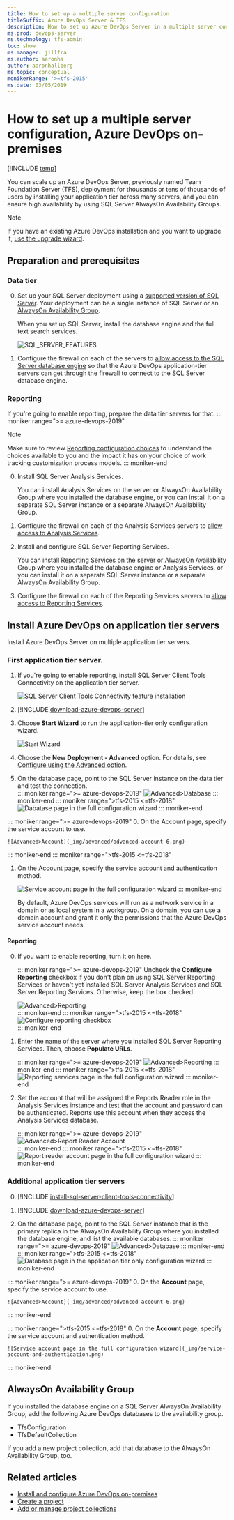 ```yaml
---
title: How to set up a multiple server configuration
titleSuffix: Azure DevOps Server & TFS  
description: How to set up Azure DevOps Server in a multiple server configuration using the full configuration wizard
ms.prod: devops-server
ms.technology: tfs-admin
toc: show
ms.manager: jillfra
ms.author: aaronha
author: aaronhallberg
ms.topic: conceptual
monikerRange: '>=tfs-2015'
ms.date: 03/05/2019
---
```


# How to set up a multiple server configuration, Azure DevOps on-premises

[!INCLUDE [temp](../_shared/version-tfs-2015-earlier.md)]

You can scale up an Azure DevOps Server, previously named Team Foundation Server (TFS), deployment for thousands or tens of thousands of users
by installing your application tier across many servers,
and you can ensure high availability by using SQL Server AlwaysOn Availability Groups.

> [!NOTE]  
> If you have an existing Azure DevOps installation and you want to upgrade it,
> [use the upgrade wizard](../upgrade/run-upgrade-wizard.md).


## Preparation and prerequisites

### Data tier

0. Set up your SQL Server deployment using a [supported version of SQL Server](../requirements.md#sql-server).
   Your deployment can be a single instance of SQL Server or an [AlwaysOn Availability Group](/sql/database-engine/availability-groups/windows/getting-started-with-always-on-availability-groups-sql-server).

	When you set up SQL Server, install the database engine and the full text search services.

	![SQL_SERVER_FEATURES](_shared/_img/sql-features.png)

1. Configure the firewall on each of the servers
   to [allow access to the SQL Server database engine](/sql/database-engine/configure-windows/configure-a-windows-firewall-for-database-engine-access)
   so that the Azure DevOps application-tier servers can get through the firewall to connect to the SQL Server database engine.

### Reporting

If you're going to enable reporting, prepare the data tier servers for that.
::: moniker range=">= azure-devops-2019"
> [!NOTE]   
> Make sure to review [Reporting configuration choices](get-started.md#reporting-choices) to understand the choices available to you and the impact it has on your choice of work tracking customization process models.
::: moniker-end 

0. Install SQL Server Analysis Services.

	You can install Analysis Services on the server or AlwaysOn Availability Group where you installed the database engine,
	or you can install it on a separate SQL Server instance or a separate AlwaysOn Availability Group.

1. Configure the firewall on each of the Analysis Services servers
   to [allow access to Analysis Services](https://msdn.microsoft.com/library/ms174937.aspx).

2. Install and configure SQL Server Reporting Services.

	You can install Reporting Services on the server or AlwaysOn Availability Group where you installed the database engine or Analysis Services,
	or you can install it on a separate SQL Server instance or a separate AlwaysOn Availability Group.

3. Configure the firewall on each of the Reporting Services servers to [allow access to Reporting Services](/sql/reporting-services/report-server/configure-a-firewall-for-report-server-access).

## Install Azure DevOps on application tier servers

Install Azure DevOps Server on multiple application tier servers.

### First application tier server.

1. If you're going to enable reporting, install SQL Server Client Tools Connectivity on the application tier server.

	![SQL Server Client Tools Connectivity feature installation](_img/sql-client-tools-connectivity.png)

2. [!INCLUDE [download-azure-devops-server](../_shared/download-azure-devops-server.md)] 

3. Choose **Start Wizard** to run the application-tier only configuration wizard.

   ![Start Wizard](_img/install-single-server/configuration-center-start-wizard.png)  

4. Choose the **New Deployment - Advanced** option. For details, see [Configure using the Advanced option](single-server.md#configure-advanced). 

5. On the database page, point to the SQL Server instance on the data tier and test the connection.  
	::: moniker range=">= azure-devops-2019"
	![Advanced>Database](_img/advanced/advanced-db-5.png) 
	::: moniker-end 
	::: moniker range=">tfs-2015 <=tfs-2018"
	![Dabatase page in the full configuration wizard](_img/database.png)
	::: moniker-end 

::: moniker range=">= azure-devops-2019"
0. On the Account page, specify the service account to use.   

	![Advanced>Account](_img/advanced/advanced-account-6.png) 
   ::: moniker-end 
   ::: moniker range=">tfs-2015 <=tfs-2018"
1. On the Account page, specify the service account and authentication method.  

	![Service account page in the full configuration wizard](_img/service-account-and-authentication.png)
   ::: moniker-end 

	By default, Azure DevOps services will run as a network service in a domain
	or as local system in a workgroup.
	On a domain,
	you can use a domain account and grant it only the permissions that the Azure DevOps service account needs.

#### Reporting

0. If you want to enable reporting, turn it on here.

	::: moniker range=">= azure-devops-2019"
	Uncheck the **Configure Reporting** checkbox if you don't plan on using SQL Server Reporting Services or haven't yet installed SQL Server Analysis Services and SQL Server Reporting Services. Otherwise, keep the box checked.

	![Advanced>Reporting](_img/advanced/advanced-reporting-9a.png)  
	::: moniker-end 
	::: moniker range=">tfs-2015 <=tfs-2018"
	![Configure reporting checkbox](_img/configure-reporting.png)  
	::: moniker-end 

1. Enter the name of the server where you installed SQL Server Reporting Services. Then, choose **Populate URLs**. 

	::: moniker range=">= azure-devops-2019"
	![Advanced>Reporting](_img/advanced/advanced-reporting-9b.png) 
	::: moniker-end 
	::: moniker range=">tfs-2015 <=tfs-2018"
	![Reporting services page in the full configuration wizard](_img/reporting-service-instance.png)
	::: moniker-end 	

2. Set the account that will be assigned the Reports Reader role in the Analysis Services instance
   and test that the account and password can be authenticated.
   Reports use this account when they access the Analysis Services database.  

	::: moniker range=">= azure-devops-2019"
	![Advanced>Report Reader Account](_img/advanced/advanced-reporting-9d.png)  
	::: moniker-end 
	::: moniker range=">tfs-2015 <=tfs-2018"
	![Report reader account page in the full configuration wizard](_img/report-reader-account.png)
	::: moniker-end 
	
### Additional application tier servers

0. [!INCLUDE [install-sql-server-client-tools-connectivity](../_shared/install-sql-server-client-tools-connectivity.md)]

1. [!INCLUDE [download-azure-devops-server](../_shared/download-azure-devops-server.md)]

2. On the database page, point to the SQL Server instance that is the primary replica in the AlwaysOn Availability Group
   where you installed the database engine,
   and list the available databases.
	::: moniker range=">= azure-devops-2019"
	![Advanced>Database](_img/advanced/advanced-db-5.png) 
	::: moniker-end 
	::: moniker range=">tfs-2015 <=tfs-2018"
	![Database page in the application tier only configuration wizard](_img/databases-app-tier-only.png)
	::: moniker-end 


::: moniker range=">= azure-devops-2019"
0. On the **Account** page, specify the service account to use.   

	![Advanced>Account](_img/advanced/advanced-account-6.png) 
   ::: moniker-end 

::: moniker range=">tfs-2015 <=tfs-2018"
0. On the **Account** page, specify the service account and authentication method.  

	![Service account page in the full configuration wizard](_img/service-account-and-authentication.png)
   ::: moniker-end 


## AlwaysOn Availability Group

If you installed the database engine on a SQL Server AlwaysOn Availability Group,
add the following Azure DevOps databases to the availability group.
- TfsConfiguration
- TfsDefaultCollection

If you add a new project collection, add that database to the AlwaysOn Availability Group, too.

<!--- QUESTION: Database names haven't changed? --> 


## Related articles

- [Install and configure Azure DevOps on-premises](get-started.md)
- [Create a project](/azure/devops/organizations/projects/create-project)
- [Add or manage project collections](../admin/manage-project-collections.md)
